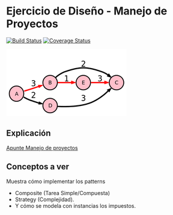 
# Ejercicio de Diseño - Manejo de Proyectos

[![Build Status](https://travis-ci.org/uqbar-project/eg-manejo-proyectos-xtend.svg?branch=master)](https://travis-ci.org/uqbar-project/eg-manejo-proyectos-xtend) [![Coverage Status](https://coveralls.io/repos/github/uqbar-project/eg-manejo-proyectos-xtend/badge.svg?branch=master)](https://coveralls.io/github/uqbar-project/eg-manejo-proyectos-xtend?branch=master)

![image](images/pert.png) 

## Explicación

[Apunte Manejo de proyectos](https://docs.google.com/document/d/1yHzmqlJLFNwRGucz4wJgZmeq1zYddNgfQ6G1KcqRhdk/edit?usp=sharing)

## Conceptos a ver

Muestra cómo implementar los patterns
 
* Composite (Tarea Simple/Compuesta) 
* Strategy (Complejidad). 
* Y cómo se modela con instancias los impuestos. 



